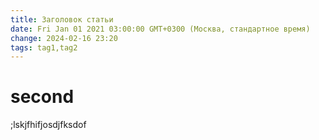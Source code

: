 ```yaml
---
title: Заголовок статьи
date: Fri Jan 01 2021 03:00:00 GMT+0300 (Москва, стандартное время)
change: 2024-02-16 23:20
tags: tag1,tag2
---
```

# second
;lskjfhifjosdjfksdof
